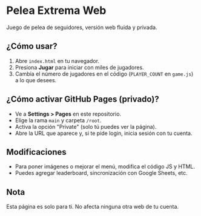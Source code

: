 # Pelea Extrema Web

Juego de pelea de seguidores, versión web fluida y privada.

## ¿Cómo usar?
1. Abre `index.html` en tu navegador.
2. Presiona **Jugar** para iniciar con miles de jugadores.
3. Cambia el número de jugadores en el código (`PLAYER_COUNT` en `game.js`) a lo que desees.

## ¿Cómo activar GitHub Pages (privado)?
- Ve a **Settings > Pages** en este repositorio.
- Elige la rama `main` y carpeta `/root`.
- Activa la opción "Private" (solo tú puedes ver la página).
- Abre la URL que aparece y, si te pide login, inicia sesión con tu cuenta.

## Modificaciones
- Para poner imágenes o mejorar el menú, modifica el código JS y HTML.
- Puedes agregar leaderboard, sincronización con Google Sheets, etc.

## Nota
Esta página es solo para ti. No afecta ninguna otra web de tu cuenta.
